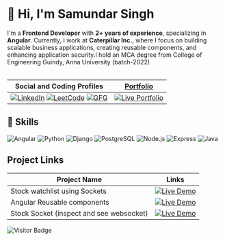 # 👋 Hi, I'm Samundar Singh  
I'm a **Frontend Developer** with  **2+ years of experience**, specializing in **Angular**. Currently, I work at **Caterpillar Inc.**, where I focus on building scalable business applications, creating reusable components, and enhancing application security.I hold an MCA degree from College of Engineering Guindy, Anna University (batch-2022) <br><br>

| **Social and Coding Profiles** | [**Portfolio**](https://samundar9525.github.io/My-portfolio-hosted)  |
|---------------------------------|---------------|
| [![LinkedIn](https://img.shields.io/badge/LinkedIn-0077B5?style=for-the-badge&logo=linkedin&logoColor=white)](https://www.linkedin.com/in/samundarsingh9525/)  [![LeetCode](https://img.shields.io/badge/LeetCode-FFA116?style=for-the-badge&logo=leetcode&logoColor=black)](https://leetcode.com/u/samundarsingh9525/)  [![GFG](https://img.shields.io/badge/GFG-2E7C31?style=for-the-badge&logo=geeksforGeeks&logoColor=white)](https://www.geeksforgeeks.org/user/samundarsingh9525/) | [![Live Portfolio](https://img.shields.io/badge/Live%20Portfolio-Check%20it%20out-blue)](https://samundar9525.github.io/My-portfolio-hosted)

## 🚀 Skills
![Angular](https://img.shields.io/badge/Angular-DD0031?style=for-the-badge&logo=angular&logoColor=white) ![Python](https://img.shields.io/badge/Python-3776AB?style=for-the-badge&logo=python&logoColor=white) ![Django](https://img.shields.io/badge/Django-092E20?style=for-the-badge&logo=django&logoColor=white) ![PostgreSQL](https://img.shields.io/badge/PostgreSQL-316192?style=for-the-badge&logo=postgresql&logoColor=white) ![Node.js](https://img.shields.io/badge/Node.js-339933?style=for-the-badge&logo=nodedotjs&logoColor=white) ![Express](https://img.shields.io/badge/Express-000000?style=for-the-badge&logo=express&logoColor=white) ![Java](https://img.shields.io/badge/Java-007396?style=for-the-badge&logo=java&logoColor=white) 


## Project Links

| **Project Name**                                   | **Links**                                                                                     |
|----------------------------------------------------|-----------------------------------------------------------------------------------------------|
| Stock watchlist using Sockets                      | [![Live Demo](https://img.shields.io/badge/Live%20Demo-Click%20Here-brightgreen)](https://samundar9525.github.io/stock-trade/)   |
| Angular Reusable components                         | [![Live Demo](https://img.shields.io/badge/Live%20Demo-Click%20Here-brightgreen)](https://samundar9525.github.io/angular_Reusable_component) |
| Stock Socket (inspect and see websocket)           | [![Live Demo](https://img.shields.io/badge/Live%20Demo-Click%20Here-brightgreen)](https://stock-trade-be.onrender.com/)         |

![Visitor Badge](https://komarev.com/ghpvc/?username=Samundar9525&style=flat-square)
